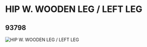 # HIP W. WOODEN LEG / LEFT LEG
## 93798
![HIP W. WOODEN LEG / LEFT LEG](https://lc-www-live-s.legocdn.com/media/bricks/5/2/4612398.jpg)